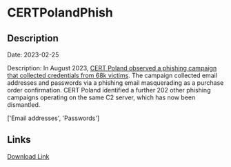 # CERTPolandPhish

## Description

Date: 2023-02-25

Description:
In August 2023, <a href="https://www.troyhunt.com/68k-polish-phishing-victims-are-now-searchable-in-have-i-been-pwned-courtesy-of-cert-poland" target="_blank" rel="noopener">CERT Poland observed a phishing campaign that collected credentials from 68k victims</a>. The campaign collected email addresses and passwords via a phishing email masquerading as a purchase order confirmation. CERT Poland identified a further 202 other phishing campaigns operating on the same C2 server, which has now been dismantled.


['Email addresses', 'Passwords']

## Links

[Download Link](https://link-to.net/1229997/724.9175226428804/dynamic/?r=)